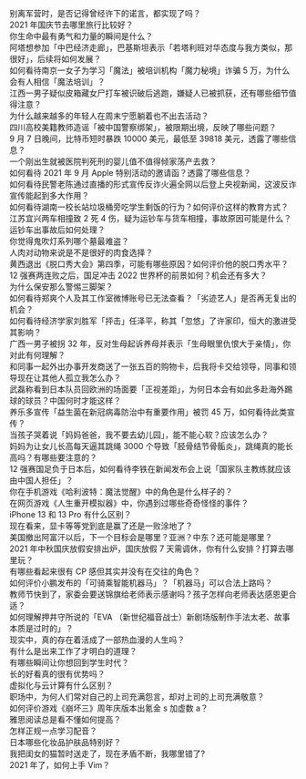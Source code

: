 别离军营时，是否记得曾经许下的诺言，都实现了吗？  
2021 年国庆节去哪里旅行比较好？  
你生命中最有勇气和力量的瞬间是什么？  
阿塔想参加「中巴经济走廊」，巴基斯坦表示「若塔利班对华态度与我方类似，那很好」，后续将如何发展？  
如何看待南京一女子为学习「魔法」被培训机构「魔力秘境」诈骗 5 万，为什么会有人相信「魔法培训」？  
江西一男子疑似皮箱藏女尸打车被识破后逃跑，嫌疑人已被抓获，还有哪些细节值得注意？  
为什么越来越多的年轻人在周末宁愿躺着也不出去活动？  
四川高校美籍教师造谣「被中国警察绑架」，被限期出境，反映了哪些问题？  
9 月 7 日晚间，比特币短时暴跌 10000 美元，最低至  39818 美元，透露了哪些信息？  
一个刚出生就被医院判死刑的婴儿值不值得倾家荡产去救？  
如何看待 2021 年 9 月 Apple 特别活动的邀请函？透露了哪些信息？  
如何看待民警老陈通过直播的形式宣传反诈火遍全网以后登上央视新闻，这波反诈宣传能起到多大作用？  
如何看待湖南一校长站垃圾桶旁吃学生剩饭的行为？如何评价这样的教育方式？  
江苏宜兴两车相撞致 2 死 4 伤，疑为运钞车与货车相撞，事故原因可能是什么？运钞车出事故后如何处理？  
你觉得鬼吹灯系列哪个墓最难盗？  
人肉对动物来说是不是很好的肉食选择？  
黄西退出《脱口秀大会》第四季，可能有哪些原因？如何评价他的脱口秀水平？  
12 强赛两连败之后，国足冲击 2022 世界杯的前景如何？机会还有多大？  
为什么保安那么警惕三脚架？  
如何看待郑爽个人及其工作室微博账号已无法查看？「劣迹艺人」是否再无复出的机会？  
如何看待经济学家刘胜军「抨击」任泽平，称其「忽悠」了许家印，恒大的激进受其影响？  
广西一男子被拐 32 年，反对生母起诉养母并表示「生母眼里仇恨大于亲情」，你对此有何理解？  
和同事一起外出办事开发商送了一张五百的购物卡，后我将卡交给领导，同事和领导现在让其他人孤立我怎么办？  
武磊称看到日本队员回欧洲的场面要「正视差距」，为何日本会有如此多赴海外踢球的球员？中国何时才能这样？  
养乐多宣传「益生菌在新冠病毒防治中有重要作用」被罚 45 万，如何看待此类宣传？  
当孩子哭着说「妈妈爸爸，我不要去幼儿园」，能不能心软？应该怎么办？  
妈妈为让女儿长高每天逼其跳绳 3000 个导致「胫骨结节骨骺炎」，跳绳真的能长高吗？有哪些要注意的？  
12 强赛国足负于日本后，如何看待李铁在新闻发布会上说「国家队主教练就应该由中国人担任」？  
你在手机游戏《哈利波特：魔法觉醒》中的角色是什么样子的？  
在网页游戏《人生重开模拟器》中，你遇到过哪些奇奇怪怪的事件？  
iPhone 13 和 13 Pro 有什么区别？  
现在看来，显卡等等党到底是赢了还是一败涂地了？  
美国撤出阿富汗以后，下一个目标会是哪里？亚洲？中东？还可能是哪里？  
2021 年中秋国庆放假安排出炉，国庆放假  7  天需调休，你有什么安排？打算去哪里玩？  
有哪些看起来很有 CP 感但其实并没有在交往的角色？  
如何评价小鹏发布的「可骑乘智能机器马」？「机器马」可以合法上路吗？  
教师节快到了，家委会要送锦旗给老师表示感谢吗？孩子怎样向老师表达感恩更合适？  
如何理解押井守所说的「EVA （新世纪福音战士）新剧场版制作手法太老、故事本质是过时的」？  
现实中，真的存在着活成了一部热血漫的人生吗？  
有什么是出来工作了才明白的道理？  
有哪些瞬间让你想回到学生时代？  
长的好看真的很有优势吗？  
虚拟化与云计算有什么区别？  
职场中，为何人们常对自己的上司充满怨言，却对上司的上司充满敬意？  
如何评价游戏《崩坏三》周年庆版本出氪金 s 加虚数 a？  
雅思阅读总是看不懂如何提高？  
怎样正规一点学习配音？  
日本哪些化妆品护肤品特别好？  
我把闺女的猫暂时送走了，现在矛盾不断，我哪里错了?  
2021 年了，如何上手 Vim？  

